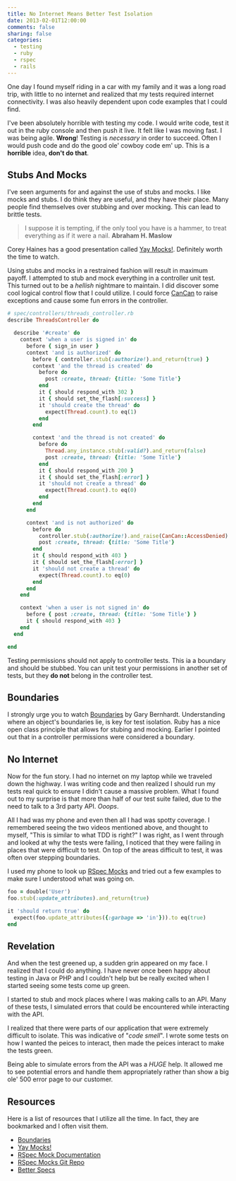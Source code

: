 ```yaml
---
title: No Internet Means Better Test Isolation
date: 2013-02-01T12:00:00
comments: false
sharing: false
categories:
  - testing
  - ruby
  - rspec
  - rails
---
```


One day I found myself riding in a car with my family and it was a long road
trip, with little to no internet and realized that my tests required internet
connectivity. I was also heavily dependent upon code examples that I could find.

I've been absolutely horrible with testing my code. I would write code, test it
out in the ruby console and then push it live. It felt like I was moving fast. I
was being agile. **Wrong**! Testing is _necessary_ in order to succeed. Often I
would push code and do the good ole' cowboy code em' up. This is a **horrible**
idea, **don't do that**.

## Stubs And Mocks

I've seen arguments for and against the use of stubs and mocks. I like mocks and
stubs. I do think they are useful, and they have their place. Many people find
themselves over stubbing and over mocking. This can lead to brittle tests.

> I suppose it is tempting, if the only tool you have is a hammer, to treat
> everything as if it were a nail. **Abraham H. Maslow**

Corey Haines has a good presentation called [Yay Mocks!][yay-mocks]. Definitely
worth the time to watch.

Using stubs and mocks in a restrained fashion will result in maximum payoff. I
attempted to stub and mock everything in a controller unit test. This turned out
to be a _hellish_ nightmare to maintain. I did discover some cool logical
control flow that I could utilize. I could force [CanCan][cancan]
to raise exceptions and cause some fun errors in the controller.

```ruby
# spec/controllers/threads_controller.rb
describe ThreadsController do

  describe '#create' do
    context 'when a user is signed in' do
      before { sign_in user }
      context 'and is authorized' do
        before { controller.stub(:authorize!).and_return(true) }
        context 'and the thread is created' do
          before do
            post :create, thread: {title: 'Some Title'}
          end
          it { should respond_with 302 }
          it { should set_the_flash[:success] }
          it 'should create the thread' do
            expect(Thread.count).to eq(1)
          end
        end

        context 'and the thread is not created' do
          before do
            Thread.any_instance.stub(:valid?).and_return(false)
            post :create, thread: {title: 'Some Title'}
          end
          it { should respond_with 200 }
          it { should set_the_flash[:error] }
          it 'should not create a thread' do
            expect(Thread.count).to eq(0)
          end
        end
      end

      context 'and is not authorized' do
        before do
          controller.stub(:authorize!).and_raise(CanCan::AccessDenied)
          post :create, thread: {title: 'Some Title'}
        end
        it { should respond_with 403 }
        it { should set_the_flash[:error] }
        it 'should not create a thread' do
          expect(Thread.count).to eq(0)
        end
      end
    end

    context 'when a user is not signed in' do
      before { post :create, thread: {title: 'Some Title'} }
      it { should respond_with 403 }
    end
  end

end
```

Testing permissions should not apply to controller tests. This ia a boundary and
should be stubbed. You can unit test your permissions in another set of tests,
but they **do not** belong in the controller test.

## Boundaries

I strongly urge you to watch [Boundaries][boundaries] by Gary Bernhardt.
Understanding where an object's boundaries lie, is key for test isolation. Ruby
has a nice open class principle that allows for stubing and mocking. Earlier I
pointed out that in a controller permissions were considered a boundary.

## No Internet

Now for the fun story. I had no internet on my laptop while we traveled down the
highway. I was writing code and then realized I should run my tests real quick
to ensure I didn't cause a massive problem. What I found out to my surprise is
that more than half of our test suite failed, due to the need to talk to a 3rd
party API. _Ooops_.

All I had was my phone and even then all I had was spotty coverage. I remembered
seeing the two videos mentioned above, and thought to myself, "This is similar
to what TDD is right?" I was right, as I went through and looked at why the
tests were failing, I noticed that they were failing in places that were
difficult to test. On top of the areas difficult to test, it was often over
stepping boundaries.

I used my phone to look up [RSpec Mocks][rspec-mocks-docs] and tried out a few
examples to make sure I understood what was going on.

```ruby
foo = double('User')
foo.stub(:update_attributes).and_return(true)

it 'should return true' do
  expect(foo.update_attributes({:garbage => 'in'})).to eq(true)
end
```

## Revelation

And when the test greened up, a sudden grin appeared on my face. I realized that
I could do anything. I have never once been happy about testing in Java or PHP
and I couldn't help but be really excited when I started seeing some tests come
up green.

I started to stub and mock places where I was making calls to an API. Many of
these tests, I simulated errors that could be encountered while interacting with
the API.

I realized that there were parts of our application that were extremely
difficult to isolate. This was indicative of "_code smell_". I wrote some tests
on how I wanted the peices to interact, then made the peices interact to make
the tests green.

Being able to simulate errors from the API was a _HUGE_ help. It allowed me to
see potential errors and handle them appropriately rather than show a big ole'
500 error page to our customer.

## Resources

Here is a list of resources that I utilize all the time. In fact, they are
bookmarked and I often visit them.

  * [Boundaries][boundaries]
  * [Yay Mocks!][yay-mocks]
  * [RSpec Mock Documentation][rspec-mocks-docs]
  * [RSpec Mocks Git Repo][rspec-mocks]
  * [Better Specs][better-specs]

[yay-mocks]: http://www.youtube.com/watch?v=t430e6M5YAo
[boundaries]: http://www.youtube.com/watch?v=yTkzNHF6rMs
[cancan]: https://github.com/ryanb/cancan
[rspec-mocks-docs]: https://www.relishapp.com/rspec/rspec-mocks/docs
[rspec-mocks]: https://github.com/rspec/rspec-mocks
[better-specs]: http://betterspecs.org/

